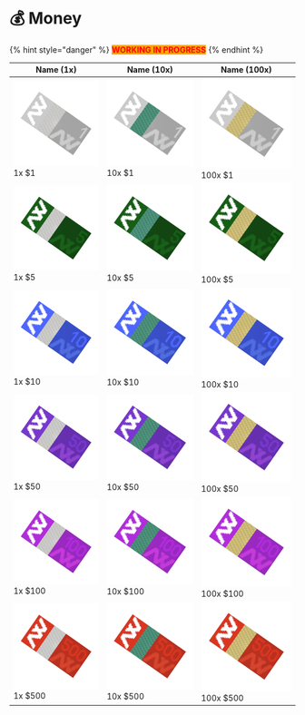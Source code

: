 # 💰    Money

{% hint style="danger" %}
<mark style="color:red;background-color:orange;">**WORKING IN PROGRESS**</mark>
{% endhint %}

| Name (1x)                                                                         | Name (10x)                                                                         | Name (100x)                                                                         |
| --------------------------------------------------------------------------------- | ---------------------------------------------------------------------------------- | ----------------------------------------------------------------------------------- |
| <img src="../.gitbook/assets/money_1_10300.png" alt="" data-size="line">1x $1     | <img src="../.gitbook/assets/money_1_10310.png" alt="" data-size="line">10x $1     | <img src="../.gitbook/assets/money_1_10320.png" alt="" data-size="line">100x $1     |
| <img src="../.gitbook/assets/money_5_10301.png" alt="" data-size="line">1x $5     | <img src="../.gitbook/assets/money_5_10311.png" alt="" data-size="line">10x $5     | <img src="../.gitbook/assets/money_5_10321.png" alt="" data-size="line">100x $5     |
| <img src="../.gitbook/assets/money_10_10302.png" alt="" data-size="line">1x $10   | <img src="../.gitbook/assets/money_10_10312.png" alt="" data-size="line">10x $10   | <img src="../.gitbook/assets/money_10_10322.png" alt="" data-size="line">100x $10   |
| <img src="../.gitbook/assets/money_50_10303.png" alt="" data-size="line">1x $50   | <img src="../.gitbook/assets/money_50_10313.png" alt="" data-size="line">10x $50   | <img src="../.gitbook/assets/money_50_10323.png" alt="" data-size="line">100x $50   |
| <img src="../.gitbook/assets/money_100_10304.png" alt="" data-size="line">1x $100 | <img src="../.gitbook/assets/money_100_10314.png" alt="" data-size="line">10x $100 | <img src="../.gitbook/assets/money_100_10324.png" alt="" data-size="line">100x $100 |
| <img src="../.gitbook/assets/money_500_10305.png" alt="" data-size="line">1x $500 | <img src="../.gitbook/assets/money_500_10315.png" alt="" data-size="line">10x $500 | <img src="../.gitbook/assets/money_500_10325.png" alt="" data-size="line">100x $500 |

